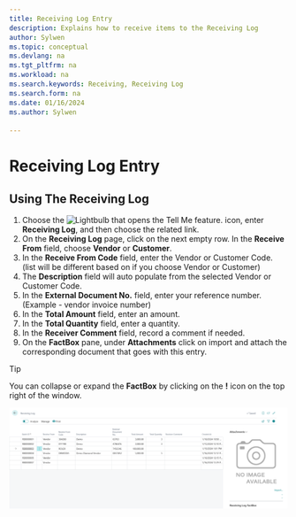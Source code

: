 ```yaml
---
title: Receiving Log Entry
description: Explains how to receive items to the Receiving Log
author: Sylwen
ms.topic: conceptual
ms.devlang: na
ms.tgt_pltfrm: na
ms.workload: na
ms.search.keywords: Receiving, Receiving Log
ms.search.form: na
ms.date: 01/16/2024
ms.author: Sylwen

---
```

# Receiving Log Entry

## Using The Receiving Log


1. Choose the ![Lightbulb that opens the Tell Me feature.](../media/ui-search/search_small.png "Tell me what you want to do") icon, enter **Receiving Log**, and then choose the related link.  
2. On the **Receiving Log** page, click on the next empty row. In the **Receive From** field, choose **Vendor** or **Customer**.
3. In the **Receive From Code** field, enter the Vendor or Customer Code. (list will be different based on if you choose Vendor or Customer)
4. The **Description** field will auto populate from the selected Vendor or Customer Code.
5. In the **External Document No.** field, enter your reference number. (Example - vendor invoice number)
6. In the **Total Amount** field, enter an amount.
7. In the **Total Quantity** field, enter a quantity.
8. In the **Receiver Comment** field, record a comment if needed.
9. On the **FactBox** pane, under **Attachments** click on import and attach the corresponding document that goes with this entry.



> [!TIP]
> You can collapse or expand the **FactBox** by clicking on the **!** icon on the top right of the window.


![Image](aj-media/AJ-Receiving-Log-Ref-1.png "AJ Receiving Log Ref-1")